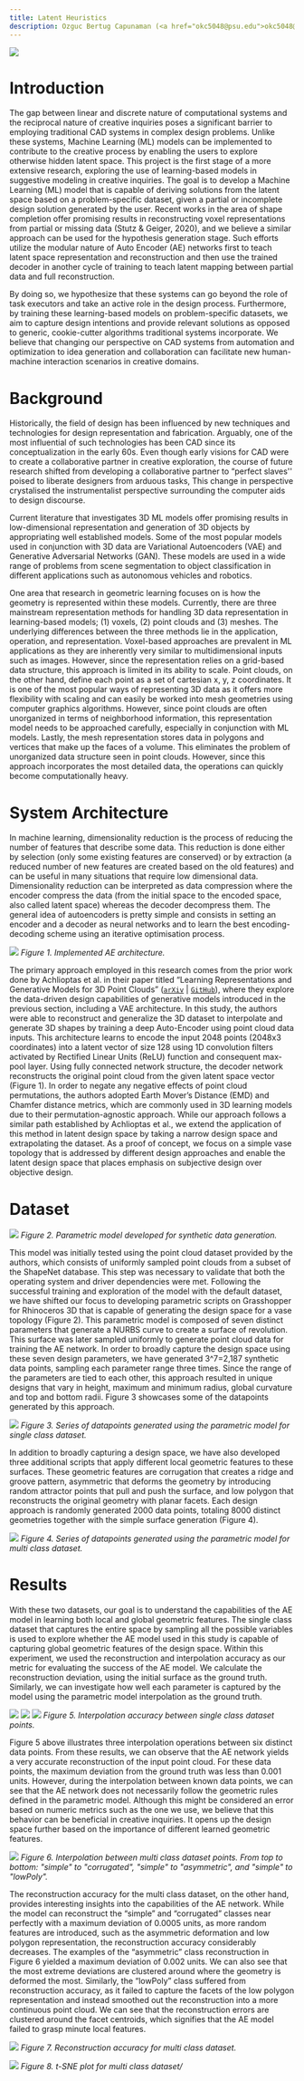 ```yaml
--- 
title: Latent Heuristics
description: Ozguc Bertug Capunaman (<a href="okc5048@psu.edu">okc5048@psu.edu</a>)  Shakthi Suresh (<a href="sns5410@psu.edu">sns5410@psu.edu</a>) 
---
```

![](https://github.com/ozgucbertug/latentHeuristics/blob/main/docs/Figure2.jpg?raw=true)

# Introduction

The gap between linear and discrete nature of computational systems and the reciprocal nature of creative inquiries poses a significant barrier to employing traditional CAD systems in complex design problems. Unlike these systems, Machine Learning (ML) models can be implemented to contribute to the creative process by enabling the users to explore otherwise hidden latent space. This project is the first stage of a more extensive research, exploring the use of learning-based models in suggestive modeling in creative inquiries. The goal is to develop a Machine Learning (ML) model that is capable of deriving solutions from the latent space based on a problem-specific dataset, given a partial or incomplete design solution generated by the user. Recent works in the area of shape completion offer promising results in reconstructing voxel representations from partial or missing data (Stutz & Geiger, 2020), and we believe a similar approach can be used for the hypothesis generation stage. Such efforts utilize the modular nature of Auto Encoder (AE) networks first to teach latent space representation and reconstruction and then use the trained decoder in another cycle of training to teach latent mapping between partial data and full reconstruction.

By doing so, we hypothesize that these systems can go beyond the role of task executors and take an active role in the design process. Furthermore, by training these learning-based models on problem-specific datasets, we aim to capture design intentions and provide relevant solutions as opposed to generic, cookie-cutter algorithms traditional systems incorporate. We believe that changing our perspective on CAD systems from automation and optimization to idea generation and collaboration can facilitate new human-machine interaction scenarios in creative domains.

# Background

Historically, the field of design has been influenced by new techniques and technologies for design representation and fabrication. Arguably, one of the most influential of such technologies has been CAD since its conceptualization in the early 60s. Even though early visions for CAD were to create a collaborative partner in creative exploration, the course of future research shifted from developing a collaborative partner to “perfect slaves'' poised to liberate designers from arduous tasks, This change in perspective crystalised the instrumentalist perspective surrounding the computer aids to design discourse.
 
Current literature that investigates 3D ML models offer promising results in low-dimensional representation and generation of 3D objects by appropriating well established models. Some of the most popular models used in conjunction with 3D data are Variational Autoencoders (VAE) and Generative Adversarial Networks (GAN). These models are used in a wide range of problems from scene segmentation to object classification in different applications such as autonomous vehicles and robotics.

One area that research in geometric learning focuses on is how the geometry is represented within these models. Currently, there are three mainstream representation methods for handling 3D data representation in learning-based models; (1) voxels, (2) point clouds and (3) meshes. The underlying differences between the three methods lie in the application, operation, and representation. Voxel-based approaches are prevalent in ML applications as they are inherently very similar to multidimensional inputs such as images. However, since the representation relies on a grid-based data structure, this approach is limited in its ability to scale. Point clouds, on the other hand, define each point as a set of cartesian x, y, z coordinates. It is one of the most popular ways of representing 3D data as it offers more flexibility with scaling and can easily be worked into mesh geometries using computer graphics algorithms. However, since point clouds are often unorganized in terms of neighborhood information, this representation model needs to be approached carefully, especially in conjunction with ML models. Lastly, the mesh representation stores data in polygons and vertices that make up the faces of a volume. This eliminates the problem of unorganized data structure seen in point clouds. However, since this approach incorporates the most detailed data, the operations can quickly become computationally heavy.

# System Architecture
In machine learning, dimensionality reduction is the process of reducing the number of features that describe some data. This reduction is done either by selection (only some existing features are conserved) or by extraction (a reduced number of new features are created based on the old features) and can be useful in many situations that require low dimensional data. Dimensionality reduction can be interpreted as data compression where the encoder compress the data (from the initial space to the encoded space, also called latent space) whereas the decoder decompress them. The general idea of autoencoders is pretty simple and consists in setting an encoder and a decoder as neural networks and to learn the best encoding-decoding scheme using an iterative optimisation process.

![](https://github.com/ozgucbertug/latentHeuristics/blob/main/docs/Figure1.jpg?raw=true)
_Figure 1. Implemented AE architecture._

The primary approach employed in this research comes from the prior work done by Achlioptas et al. in their paper titled “Learning Representations and Generative Models for 3D Point Clouds” ([`arXiv`](https://arxiv.org/abs/1707.02392) | [`GitHub`](https://github.com/optas/latent_3d_points)), where they explore the data-driven design capabilities of generative models introduced in the previous section, including a VAE architecture. In this study,  the authors were able to reconstruct and generalize the 3D dataset to interpolate and generate 3D shapes by training a deep Auto-Encoder using point cloud data inputs. This architecture learns to encode the input 2048 points (2048x3 coordinates) into a latent vector of size 128 using 1D convolution filters activated by Rectified Linear Units (ReLU) function and consequent max-pool layer. Using fully connected network structure, the decoder network reconstructs the original point cloud from the given latent space vector (Figure 1). In order to negate any negative effects of point cloud permutations, the authors adopted Earth Mover’s Distance (EMD) and Chamfer distance metrics, which are commonly used in 3D learning models due to their permutation-agnostic approach.
While our approach follows a similar path established by Achlioptas et al., we extend the application of this method in latent design space by taking a narrow design space and extrapolating the dataset. As a proof of concept, we focus on a simple vase topology that is addressed by different design approaches and enable the latent design space that places emphasis on subjective design over objective design.

# Dataset

![](https://github.com/ozgucbertug/latentHeuristics/blob/main/docs/Figure0.gif?raw=true)
_Figure 2. Parametric model developed for synthetic data generation._

This model was initially tested using the point cloud dataset provided by the authors, which consists of uniformly sampled point clouds from a subset of the ShapeNet database. This step was necessary to validate that both the operating system and driver dependencies were met. Following the successful training and exploration of the model with the default dataset, we have shifted our focus to developing parametric scripts on Grasshopper for Rhinoceros 3D that is capable of generating the design space for a vase topology (Figure 2). This parametric model is composed of seven distinct parameters that generate a NURBS curve to create a surface of revolution. This surface was later sampled uniformly to generate point cloud data for training the AE network. In order to broadly capture the design space using these seven design parameters, we have generated 3^7=2,187 synthetic data points, sampling each parameter range three times. Since the range of the parameters are tied to each other, this approach resulted in unique designs that vary in height, maximum and minimum radius, global curvature and top and bottom radii. Figure 3 showcases some of the datapoints generated by this approach.

![](https://github.com/ozgucbertug/latentHeuristics/blob/main/docs/Figure3.jpg?raw=true)
_Figure 3. Series of datapoints generated using the parametric model for single class dataset._

In addition to broadly capturing a design space, we have also developed three additional scripts that apply different local geometric features to these surfaces. These geometric features are corrugation that creates a ridge and groove pattern, asymmetric that deforms the geometry by introducing random attractor points that pull and push the surface, and low polygon that reconstructs the original geometry with planar facets. Each design approach is randomly generated 2000 data points, totaling 8000 distinct geometries together with the simple surface generation (Figure 4).

![](https://github.com/ozgucbertug/latentHeuristics/blob/main/docs/Figure4.jpg?raw=true)
_Figure 4. Series of datapoints generated using the parametric model for multi class dataset._

# Results

With these two datasets, our goal is to understand the capabilities of the AE model in learning both local and global geometric features. The single class dataset that captures the entire space by sampling all the possible variables is used to explore whether the AE model used in this study is capable of capturing global geometric features of the design space. Within this experiment, we used the reconstruction and interpolation accuracy as our metric for evaluating the success of the AE model. We calculate the reconstruction deviation, using the initial surface as the ground truth. Similarly, we can investigate how well each parameter is captured by the model using the parametric model interpolation as the ground truth.

![](https://github.com/ozgucbertug/latentHeuristics/blob/main/docs/Figure7.gif?raw=true)
![](https://github.com/ozgucbertug/latentHeuristics/blob/main/docs/Figure8.gif?raw=true)
![](https://github.com/ozgucbertug/latentHeuristics/blob/main/docs/Figure9.gif?raw=true)
_Figure 5. Interpolation accuracy between single class dataset points._

Figure 5 above illustrates three interpolation operations between six distinct data points. From these results, we can observe that the AE network yields a very accurate reconstruction of the input point cloud. For these data points, the maximum deviation from the ground truth was less than 0.001 units. However, during the interpolation between known data points, we can see that the AE network does not necessarily follow the geometric rules defined in the parametric model. Although this might be considered an error based on numeric metrics such as the one we use, we believe that this behavior can be beneficial in creative inquiries. It opens up the design space further based on the importance of different learned geometric features.


![](https://github.com/ozgucbertug/latentHeuristics/blob/main/docs/Figure6.gif?raw=true)
_Figure 6. Interpolation between multi class dataset points. From top to bottom: "simple" to "corrugated", "simple" to "asymmetric", and "simple" to "lowPoly"._

The reconstruction accuracy for the multi class dataset, on the other hand, provides interesting insights into the capabilities of the AE network. While the model can reconstruct the “simple” and “corrugated” classes near perfectly with a maximum deviation of 0.0005 units, as more random features are introduced, such as the asymmetric deformation and low polygon representation, the reconstruction accuracy considerably decreases. The examples of the “asymmetric” class reconstruction in Figure 6 yielded a maximum deviation of 0.002 units. We can also see that the most extreme deviations are clustered around where the geometry is deformed the most. Similarly, the “lowPoly” class suffered from reconstruction accuracy, as it failed to capture the facets of the low polygon representation and instead smoothed out the reconstruction into a more continuous point cloud. We can see that the reconstruction errors are clustered around the facet centroids, which signifies that the AE model failed to grasp minute local features.

![](https://github.com/ozgucbertug/latentHeuristics/blob/main/docs/Figure5.jpg?raw=true)
_Figure 7. Reconstruction accuracy for multi class dataset._


![](https://github.com/ozgucbertug/latentHeuristics/blob/main/docs/Figure10.gif?raw=true)
_Figure 8. t-SNE plot for multi class dataset/_
